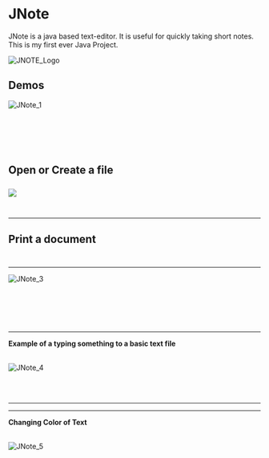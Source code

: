 # JNote
JNote is a java based text-editor. It is useful for quickly taking short notes. This is my first ever Java Project.

![JNOTE_Logo](https://user-images.githubusercontent.com/88311744/158428365-b3a3c4b6-7fe2-4d81-b855-7eacdede34dd.png)

## Demos

![JNote_1](https://user-images.githubusercontent.com/88311744/158431415-bcd88645-240b-4d3f-bc18-d5b0f7324a32.PNG)

<br/><br/>
---
<strong>Open or Create a file</strong>
<br/><br/>
<img src="https://user-images.githubusercontent.com/88311744/158431535-8ce2b3ef-581c-416e-b463-ef31b400ead2.png">
<br/><br/>
---
---
<strong>Print a document</strong>
<br/><br/>
---
---
![JNote_3](https://user-images.githubusercontent.com/88311744/158432184-7c7f08a3-c63e-426a-a071-9cfbd50e5993.png)

<br/><br/>
---
---
<strong>Example of a typing something to a basic text file</strong>
<br/><br/>

![JNote_4](https://user-images.githubusercontent.com/88311744/158432293-5b325a9b-9540-42c2-9fc8-0347d84dc392.png)

<br/><br/>

---
---
<strong>Changing Color of Text</strong>
<br/><br/>

![JNote_5](https://user-images.githubusercontent.com/88311744/158433018-e7206097-96a0-4765-a595-febea5afacfb.png)


<br/><br/>
---


